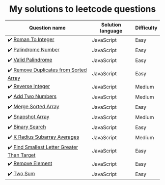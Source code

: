 <h1 align="center">My solutions to leetcode questions</h1>

| Question name                                                                                                                          | Solution language | Difficulty |
| -------------------------------------------------------------------------------------------------------------------------------------- | ----------------- | ---------- |
| :heavy_check_mark: [Roman To Integer](https://leetcode.com/problems/roman-to-integer/)                                                 | JavaScript        | Easy       |
| :heavy_check_mark: [Palindrome Number](https://leetcode.com/problems/palindrome-number/)                                               | JavaScript        | Easy       |
| :heavy_check_mark: [Valid Palindrome](https://leetcode.com/problems/valid-palindrome/)                                                 | JavaScript        | Easy       |
| :heavy_check_mark: [Remove Duplicates from Sorted Array](https://leetcode.com/problems/remove-duplicates-from-sorted-array)            | JavaScript        | Easy       |
| :heavy_check_mark: [Reverse Integer](https://leetcode.com/problems/reverse-integer/)                                                   | JavaScript        | Medium     |
| :heavy_check_mark: [Add Two Numbers](https://leetcode.com/problems/add-two-numbers/)                                                   | JavaScript        | Medium     |
| :heavy_check_mark: [Merge Sorted Array](https://leetcode.com/problems/merge-sorted-array/)                                             | JavaScript        | Easy       |
| :heavy_check_mark: [Snapshot Array](https://leetcode.com/problems/snapshot-array/)                                                     | JavaScript        | Medium     |
| :heavy_check_mark: [Binary Search](https://leetcode.com/problems/binary-search/)                                                       | JavaScript        | Easy       |
| :heavy_check_mark: [K Radius Subarray Averages](https://leetcode.com/problems/k-radius-subarray-averages)                              | JavaScript        | Medium     |
| :heavy_check_mark: [Find Smallest Letter Greater Than Target](https://leetcode.com/problems/find-smallest-letter-greater-than-target/) | JavaScript        | Easy       |
| :heavy_check_mark: [Remove Element](https://leetcode.com/problems/remove-element/)                                                     | JavaScript        | Easy       |
| :heavy_check_mark: [Two Sum](https://leetcode.com/problems/two-sum/)                                                                   | JavaScript        | Easy       |
